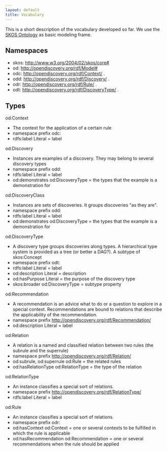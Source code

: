 ```yaml
---
layout: default
title: Vocabulary
---
```


This is a short description of the vocabulary developed so far.  We use the
[SKOS Ontology](https://www.w3.org/2004/02/skos/) as basic modeling frame.

## Namespaces

- skos: <http://www.w3.org/2004/02/skos/core#> 
- od: <http://opendiscovery.org/rdf/Model#>
- odc: <http://opendiscovery.org/rdf/Context/> .
- odd: <http://opendiscovery.org/rdf/Discovery/> .
- odr: <http://opendiscovery.org/rdf/Rule/> .
- odt: <http://opendiscovery.org/rdf/DiscoveryType/> .

## Types

od:Context
  - The context for the application of a certain rule
  - namespace prefix odc:
  - rdfs:label Literal = label
  
od:Discovery
  - Instances are examples of a discovery. They may belong to several discovery types
  - namespace prefix odd:
  - rdfs:label Literal = label
  - od:demonstrates od:DiscoveryType = the types that the example is a
    demonstration for

od:DiscoveryClass
  - Instances are sets of discoveries. It groups discoveries "as they are". 
  - namespace prefix odd:
  - rdfs:label Literal = label
  - od:demonstrates od:DiscoveryType = the types that the example is a
    demonstration for

od:DiscoveryType 
  - A discovery type groups discoveries along types. A hierarchical type system is provided as a tree (or better a DAG?). A subtype of skos:Concept
  - namespace prefix odt:
  - rdfs:label Literal = label 
  - od:description Literal = description
  - od:hasPurpose Literal = the purpose of the discovery type
  - skos:broader od:DiscoveryType = subtype property

od:Recommendation
  - A recommendation is an advice what to do or a question to explore in a special context. Recommendations are bound to relations that describe the applicability of the recommendation. 
  - namespace prefix http://opendiscovery.org/rdf/Recommendation/
  - od:description Literal = label 

od:Relation
  - A relation is a named and classified relation between two rules (the subrule and the superrule)
  - namespace prefix http://opendiscovery.org/rdf/Relation/
  - od:subrule, od:superrule od:Rule = the related rules
  - od:hasRelationType od:RelationType = the type of the relation

od:RelationType
  - An instance classifies a special sort of relations.
  - namespace prefix http://opendiscovery.org/rdf/RelationType/
  - rdfs:label Literal = label 

od:Rule
  - An instance classifies a special sort of relations.
  - namespace prefix odr:
  - od:hasContext od:Context = one or several contexts to be fulfilled in which the rule is applicable
  - od:hasRecommendation od:Recommendation = one or several recommendations when the rule should be applied
